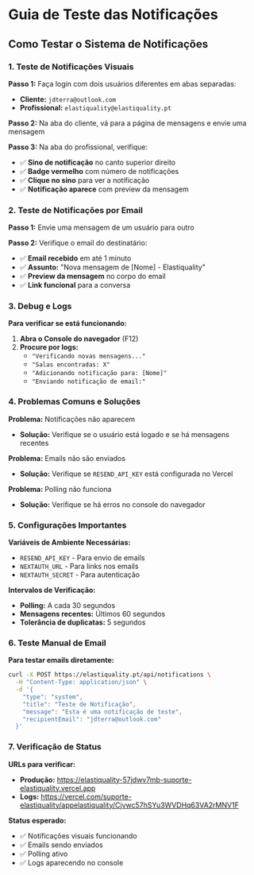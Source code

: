 # Guia de Teste das Notificações

## Como Testar o Sistema de Notificações

### 1. Teste de Notificações Visuais

**Passo 1:** Faça login com dois usuários diferentes em abas separadas:
- **Cliente:** `jdterra@outlook.com`
- **Profissional:** `elastiquality@elastiquality.pt`

**Passo 2:** Na aba do cliente, vá para a página de mensagens e envie uma mensagem

**Passo 3:** Na aba do profissional, verifique:
- ✅ **Sino de notificação** no canto superior direito
- ✅ **Badge vermelho** com número de notificações
- ✅ **Clique no sino** para ver a notificação
- ✅ **Notificação aparece** com preview da mensagem

### 2. Teste de Notificações por Email

**Passo 1:** Envie uma mensagem de um usuário para outro

**Passo 2:** Verifique o email do destinatário:
- ✅ **Email recebido** em até 1 minuto
- ✅ **Assunto:** "Nova mensagem de [Nome] - Elastiquality"
- ✅ **Preview da mensagem** no corpo do email
- ✅ **Link funcional** para a conversa

### 3. Debug e Logs

**Para verificar se está funcionando:**

1. **Abra o Console do navegador** (F12)
2. **Procure por logs:**
   - `"Verificando novas mensagens..."`
   - `"Salas encontradas: X"`
   - `"Adicionando notificação para: [Nome]"`
   - `"Enviando notificação de email:"`

### 4. Problemas Comuns e Soluções

**Problema:** Notificações não aparecem
- **Solução:** Verifique se o usuário está logado e se há mensagens recentes

**Problema:** Emails não são enviados
- **Solução:** Verifique se `RESEND_API_KEY` está configurada no Vercel

**Problema:** Polling não funciona
- **Solução:** Verifique se há erros no console do navegador

### 5. Configurações Importantes

**Variáveis de Ambiente Necessárias:**
- `RESEND_API_KEY` - Para envio de emails
- `NEXTAUTH_URL` - Para links nos emails
- `NEXTAUTH_SECRET` - Para autenticação

**Intervalos de Verificação:**
- **Polling:** A cada 30 segundos
- **Mensagens recentes:** Últimos 60 segundos
- **Tolerância de duplicatas:** 5 segundos

### 6. Teste Manual de Email

**Para testar emails diretamente:**

```bash
curl -X POST https://elastiquality.pt/api/notifications \
  -H "Content-Type: application/json" \
  -d '{
    "type": "system",
    "title": "Teste de Notificação",
    "message": "Esta é uma notificação de teste",
    "recipientEmail": "jdterra@outlook.com"
  }'
```

### 7. Verificação de Status

**URLs para verificar:**
- **Produção:** https://elastiquality-57jdwv7mb-suporte-elastiquality.vercel.app
- **Logs:** https://vercel.com/suporte-elastiquality/appelastiquality/Cjvwc57hSYu3WVDHq63VA2rMNV1F

**Status esperado:**
- ✅ Notificações visuais funcionando
- ✅ Emails sendo enviados
- ✅ Polling ativo
- ✅ Logs aparecendo no console
